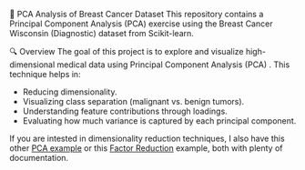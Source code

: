 🧪 PCA Analysis of Breast Cancer Dataset
This repository contains a Principal Component Analysis (PCA) exercise using the Breast Cancer Wisconsin (Diagnostic) dataset from Scikit-learn.

🔍 Overview
The goal of this project is to explore and visualize high-dimensional medical data using Principal Component Analysis (PCA) . This technique helps in:
- Reducing dimensionality.
- Visualizing class separation (malignant vs. benign tumors).
- Understanding feature contributions through loadings.
- Evaluating how much variance is captured by each principal component.

If you are intested in dimensionality reduction techniques, I also have this other [PCA example](https://github.com/jrbayguade/DataTreatment_DimensionalityReduction_PCA/blob/PCA_Class/T7_1_PCA_Principal_Component_Analysis.ipynb) or this [Factor Reduction](https://github.com/jrbayguade/jrbayguade-Data_treatment_Dimensionality_Reduction_Factorial_Analaysis/blob/main/T7_Factorial_Analysis.ipynb) example, both with plenty of documentation.
